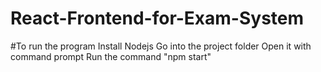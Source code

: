 # React-Frontend-for-Exam-System
#To run the program
Install Nodejs
Go into the project folder
Open it with command prompt
Run the command "npm start"
